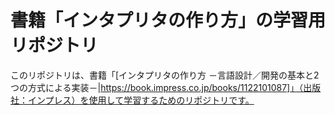# 書籍「インタプリタの作り方」の学習用リポジトリ

このリポジトリは、書籍「[インタプリタの作り方 －言語設計／開発の基本と2つの方式による実装－|https://book.impress.co.jp/books/1122101087]」（出版社：インプレス）を使用して学習するためのリポジトリです。
